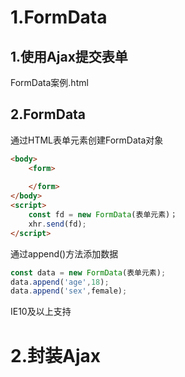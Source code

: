 # 1.FormData

## 1.使用Ajax提交表单

FormData案例.html

## 2.FormData

通过HTML表单元素创建FormData对象

```html
<body>
    <form>
        
    </form>
</body>
<script>
    const fd = new FormData(表单元素)；
    xhr.send(fd);
</script>
```

通过append()方法添加数据

```javascript
const data = new FormData(表单元素);
data.append('age',18);
data.append('sex',female);
```

IE10及以上支持

# 2.封装Ajax













